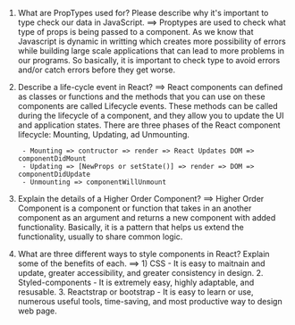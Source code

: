 1.  What are PropTypes used for? Please describe why it's important to type check our data in JavaScript.
    ==> Proptypes are used to check what type of props is being passed to a component. As we know that Javascript is dynamic in writting which creates more possibility of errors while building large scale applications that can lead to more problems in our programs. So basically, it is important to check type to avoid errors and/or catch errors before they get worse.

2.  Describe a life-cycle event in React?
    ==> React components can defined as classes or functions and the methods that you can use on these components are called Lifecycle events. These methods can be called during the lifecycle of a component, and they allow you to update the UI and application states. There are three phases of the React component lifecycle: Mounting, Updating, ad Unmounting.

         - Mounting => contructor => render => React Updates DOM => componentDidMount
         - Updating => [NewProps or setState()] => render => DOM => componentDidUpdate
         - Unmounting => componentWillUnmount

3.  Explain the details of a Higher Order Component?
    ==> Higher Order Component is a component or function that takes in an another component as an argument and returns a new component with added functionality. Basically, it is a pattern that helps us extend the functionality, usually to share common logic.

4.  What are three different ways to style components in React? Explain some of the benefits of each.
    ==> 1) CSS - It is easy to maitnain and update, greater accessibility, and greater consistency in design.
    2. Styled-components - It is extremely easy, highly adaptable, and resusable.
    3. Reactstrap or bootstrap - It is easy to learn or use, numerous useful tools, time-saving, and most productive way to design web page.
